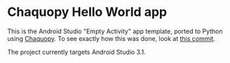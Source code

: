 # Chaquopy Hello World app

This is the Android Studio "Empty Activity" app template, ported to Python using
[Chaquopy](https://chaquo.com/chaquopy/). To see exactly how this was done, look at [this
commit](https://github.com/chaquo/chaquopy-hello/commit/728dd0cebd6c24e2e9ae4650c796df99aa22ae29).

The project currently targets Android Studio 3.1.
